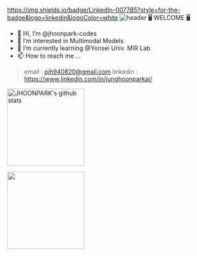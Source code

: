 https://img.shields.io/badge/LinkedIn-0077B5?style=for-the-badge&logo=linkedin&logoColor=white
![header](https://capsule-render.vercel.app/api?type=waving&color=gradient&height=250&section=header&text=JHOONPARK_CODE&fontSize=90)
🖥️ WELCOME 🖥️
- 👋 Hi, I’m @jhoonpark-codes
- 👀 I’m interested in Multimodal Models
- 🌱 I’m currently learning @Yonsei Univ. MIR Lab
- 📫 How to reach me ...
> email : pjh940820@gmail.com
> linkedin : https://www.linkedin.com/in/junghoonparkai/

<!---
jhoonpark-codes/jhoonpark-codes is a ✨ special ✨ repository because its `README.md` (this file) appears on your GitHub profile.
You can click the Preview link to take a look at your changes.
--->

<a href="https://github.com/jhoonpark-codes"><img align="center" style="height:180px" src="https://github-readme-stats.vercel.app/api?username=jhoonpark-codes&show_icons=true&include_all_commits=true&theme=nord&hide_border=true" alt="JHOONPARK's github stats"/></a>

<a href="https://github.com/jhoonpark-codes"><img align="center" style="height:180px" src="https://github-readme-stats.vercel.app/api/top-langs/?username=jhoonpark-codes&layout=compact&theme=nord&hide_border=true" /></a> 
